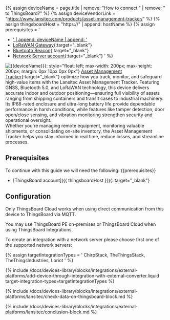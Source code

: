 {% assign deviceName = page.title | remove: "How to connect " | remove: " to ThingsBoard?" %}
{% assign deviceVendorLink = "https://www.lansitec.com/products/asset-management-tracker/" %}
{% assign thingsboardHost = "https://" | append: hostName %}
{% assign prerequisites = '
- <a href="' | append: deviceVendorLink | append: '" target="_blank">' | append: deviceName | append: '</a>
- [LoRaWAN Gateway](https://www.lansitec.com/products/outdoor-lorawan-gateway/){:target="_blank"}
- [Bluetooth Beacon](https://www.lansitec.com/products/bluetooth-beacon/){:target="_blank"}
- [Network Server account](https://www.chirpstack.io/){:target="_blank"} 
'
%}

![{{deviceName}}](https://img.thingsboard.io/devices-library/{{page.deviceImageFileName}}){: style="float: left; max-width: 200px; max-height: 200px; margin: 0px 10px 0px 0px"}
[Asset Management Tracker]({{deviceVendorLink}}){:target="_blank"} optimize how you track, monitor, and safeguard high-value items with the Lansitec Asset Management Tracker. Featuring GNSS, Bluetooth 5.0, and LoRaWAN technology, this device delivers accurate indoor and outdoor positioning—ensuring full visibility of assets ranging from shipping containers and transit cases to industrial machinery.<br>
Its IP68-rated enclosure and ultra-long battery life provide dependable performance in harsh conditions, while features like tamper detection, door open/close sensing, and vibration monitoring strengthen security and operational oversight.<br>
Whether you&#39;re managing remote equipment, monitoring valuable shipments, or consolidating on-site inventory, the Asset Management Tracker helps you stay informed in real time, reduce losses, and streamline processes.

## Prerequisites

To continue with this guide we will need the following:
{{prerequisites}}
- [ThingsBoard account]({{ thingsboardHost }}){: target="_blank"}

## Configuration

Only ThingsBoard Cloud works when using direct communication from this device to ThingsBoard via MQTT.

You may use ThingsBoard PE on-premises or ThingsBoard Cloud when using ThingsBoard Integrations.

To create an integration with a network server please choose first one of the supported network servers:

{% assign targetIntegrationTypes = '
ChirpStack,
TheThingsStack,
TheThingsIndustries,
Loriot
' %}

{% include /docs/devices-library/blocks/integrations/external-platforms/add-device-through-integration-with-external-converter.liquid target-integration-types=targetIntegrationTypes %}

{% include /docs/devices-library/blocks/integrations/external-platforms/lansitec/check-data-on-thingsboard-block.md %}

{% include /docs/devices-library/blocks/integrations/external-platforms/lansitec/conclusion-block.md %}